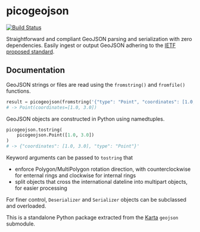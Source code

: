 # picogeojson

[![Build Status](https://travis-ci.org/fortyninemaps/picogeojson.svg?branch=master)](https://travis-ci.org/fortyninemaps/picogeojson)

Straightforward and compliant GeoJSON parsing and serialization with zero
dependencies. Easily ingest or output GeoJSON adhering to the
[IETF proposed standard](https://tools.ietf.org/html/rfc7946).

## Documentation

GeoJSON strings or files are read using the `fromstring()` and `fromfile()`
functions.

```python
result = picogeojson(fromstring('{"type": "Point", "coordinates": [1.0, 3.0]}'))
# -> Point(coordinates=[1.0, 3.0])
```

GeoJSON objects are constructed in Python using namedtuples.

```python
picogeojson.tostring(
    picogeojson.Point([1.0, 3.0])
)
# -> {"coordinates": [1.0, 3.0], "type": "Point"}'
```

Keyword arguments can be passed to `tostring` that
- enforce Polygon/MultiPolygon rotation direction, with counterclockwise for
  enternal rings and clockwise for internal rings
- split objects that cross the international dateline into multipart objects,
  for easier processing

For finer control, `Deserializer` and `Serializer` objects can be subclassed and
overloaded.

This is a standalone Python package extracted from the
[Karta](https://karta.fortyninemaps.com) `geojson` submodule.
